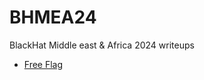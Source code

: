 # BHMEA24
BlackHat Middle east &amp; Africa 2024 writeups

- [Free Flag](/Quals/Web/freeflag/free.md)
